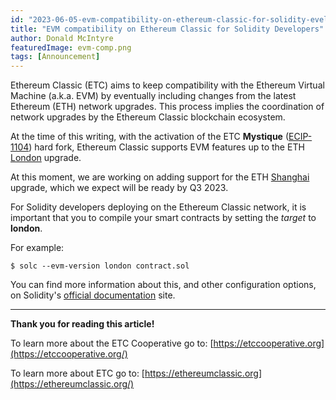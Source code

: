 ```yaml
---
id: "2023-06-05-evm-compatibility-on-ethereum-classic-for-solidity-evelopers-en"
title: "EVM compatibility on Ethereum Classic for Solidity Developers"
author: Donald McIntyre
featuredImage: evm-comp.png
tags: [Announcement]
---
```


Ethereum Classic (ETC) aims to keep compatibility with the Ethereum Virtual Machine (a.k.a. EVM) by eventually including changes from the latest Ethereum (ETH) network upgrades. This process implies the coordination of network upgrades by the Ethereum Classic blockchain ecosystem.

At the time of this writing, with the activation of the ETC **Mystique** ([ECIP-1104](https://ecips.ethereumclassic.org/ECIPs/ecip-1104)) hard fork, Ethereum Classic supports EVM features up to the ETH [London](https://github.com/ethereum/execution-specs/blob/master/network-upgrades/mainnet-upgrades/london.md) upgrade.

At this moment, we are working on adding support for the ETH [Shanghai](https://github.com/ethereum/execution-specs/blob/master/network-upgrades/mainnet-upgrades/shanghai.md) upgrade, which we expect will be ready by Q3 2023.

For Solidity developers deploying on the Ethereum Classic network, it is important that you to compile your smart contracts by setting the _target_ to **london**.

For example:

```shell
$ solc --evm-version london contract.sol
```

You can find more information about this, and other configuration options, on Solidity's [official documentation](https://docs.soliditylang.org/en/latest/using-the-compiler.html#setting-the-evm-version-to-target) site.

---

**Thank you for reading this article!**

To learn more about the ETC Cooperative go to:  [https://etccooperative.org](https://etccooperative.org/)

To learn more about ETC go to:  [https://ethereumclassic.org](https://ethereumclassic.org/)

